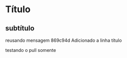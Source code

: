 # Título
## subtítulo

reusando mensagem
869c94d Adicionado a linha título

testando o pull somente

